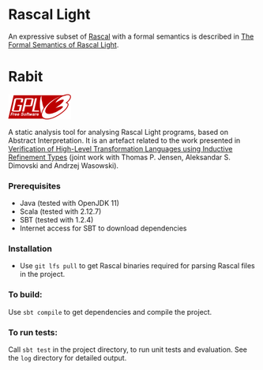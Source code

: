 # Rascal Light
An expressive subset of [Rascal](www.rascal-mpl.org) with a formal semantics is described in [The Formal Semantics of Rascal Light](https://arxiv.org/abs/1703.02312).

# Rabit
![GPLv3 licensed](README/GPLv3-badge.png)

A static analysis tool for analysing Rascal Light programs, based on Abstract Interpretation.
It is an artefact related to the work presented in [Verification of High-Level Transformation Languages using Inductive Refinement Types](https://dl.acm.org/citation.cfm?doid=3278122.3278125) (joint work with Thomas P. Jensen, Aleksandar S. Dimovski and Andrzej Wasowski).

### Prerequisites

* Java (tested with OpenJDK 11)
* Scala (tested with 2.12.7)
* SBT (tested with 1.2.4)
* Internet access for SBT to download dependencies

### Installation

* Use `git lfs pull` to get Rascal binaries required for parsing Rascal files in the project.

### To build:
Use `sbt compile` to get dependencies and compile the project.

### To run tests:
Call `sbt test` in the project directory, to run unit tests and evaluation.
See the `log` directory for detailed output.
